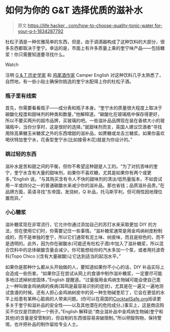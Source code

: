 # 如何为你的 G&T 选择优质的滋补水

> 原文:[https://life hacker . com/how-to-choose-quality-tonic-water for-your-g-t-1834287792](https://lifehacker.com/how-to-choose-quality-tonic-water-for-your-g-t-1834287792)

杜松子酒是一种优雅简单的东西，但是，由于调酒器构成了这种饮料的大部分，很多东西都取决于奎宁。幸运的是，市面上有许多质量上乘的奎宁味产品——包括糖浆！你只需要知道要寻找什么。

Watch

注明 [G & T 历史学家](https://www.amazon.com/Tonic-Water-AKA-Camper-English-ebook/dp/B01MXOAPOC?asc_campaign=InlineText&asc_refurl=https://lifehacker.com/how-to-choose-quality-tonic-water-for-your-g-t-1834287792&asc_source=&tag=kinjalifehackerlink-20) 和 [鸡尾酒作家](https://www.alcademics.com) Camper English 对这种饮料几乎太熟悉了，自然地，有一些小贴士确保你挑选的奎宁水配得上你的杜松子酒。

### 瓶子里有线索

首先，你需要看看瓶子——成分表和瓶子本身。“奎宁水的质量很大程度上取决于碳酸化程度和甜味剂的种类和数量，”他解释道。“碳酸化在玻璃瓶中保存得更好，所以不要买两升的超市品牌，买玻璃的吧。一些滋补品品牌现在装在香槟大小的玻璃瓶中，当你分享时，这是很好的选择。”就甜味剂而言，英国人建议饮酒者“寻找用除高果糖玉米糖浆之外的东西增甜的滋补品，如蔗糖或龙舌兰糖浆。如果你喜欢喝伏特加奎宁水，花香型奎宁水(比如接骨木花)就是为你设计的。”

### 跳过轻的东西

滋补水是苦和甜之间的平衡，但你不希望这种甜是人工的。“为了对抗苦味的奎宁，奎宁水含有大量的甜味剂，如果你不喜欢糖，尤其是如果你有两个或更多，”English 说。“与其购买含有令人不快的甜味剂的清淡/低热量版本，不如尝试用一半或四分之一的普通碳酸水来减少你的滋补品。那也省钱；品质滋补品贵。”在品牌方面，英语寻找“东帝国，发烧树，Q 补品，托马斯亨利，但可用性因地理位置而异。”

### 小心糖浆

滋补糖浆现在非常流行，它允许你通过添加自己的苏打水来采取更加 DIY 的方法，但在使用它们时，你需要记住一些事情。“滋补糖浆通常是用金鸡纳树皮粉制成的，而不是单独的奎宁，所以它们通常有泥土味、树皮味，而且是棕色的，而不是透明的。此外，因为你在碳酸水(可能还有杜松子酒)中加入了滋补糖浆，所以混合饮料中的总体碳酸含量会减少。你可能想给你的汽水多加一个泵，或者用托波奇科(Topo Chico )(含有大量碳酸)让它达到适当的起泡水平。”

如果你是那种什么都从头开始做的人，要知道如果你不小心的话，DIY 补品实际上会造成一些伤害。“如果你正在尝试从网上的食谱中制作滋补糖浆，一定要尽可能多地过滤掉树皮固体，”English 提醒道。“过量服用金鸡纳生物碱可能会使自己患上一种叫做金鸡纳病的疾病(耳鸣是最容易识别的症状)，尤其是在一遍又一遍地测试食谱的时候。还有人担心金鸡纳树皮中的另一种生物碱奎尼丁，它会在更低的水平上给患有某种心脏病的人带来问题。(你可以在英国的[CocktailSafe.org](https://www.cocktailsafe.org/quinine-tonic-water-cinchona-bark.html)阅读更多关于奎宁和滋补品的安全性——以及其他潜在的危险成分。)事实上，这是商店购买不仅仅是罚款的一个例子。”English 解释说:“商业滋补品中金鸡纳生物碱(奎宁和其他)的含量是受管制的，但自制的东西很容易突破限制。”所以明智购物，保持警惕，也许把补品的制作留给专业人士。